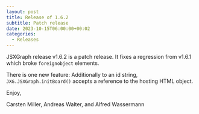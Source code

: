 ```yaml
---
layout: post
title: Release of 1.6.2
subtitle: Patch release
date: 2023-10-15T06:00:00+00:02
categories:
  - Releases
---
```


JSXGraph release v1.6.2 is a patch release. It fixes a regression from v1.6.1 which broke `foreignobject` elements.

There is one new feature: Additionally to an id string, `JXG.JSXGraph.initBoard()` accepts a reference to the hosting HTML object.

Enjoy,

Carsten Miller, Andreas Walter, and Alfred Wassermann
